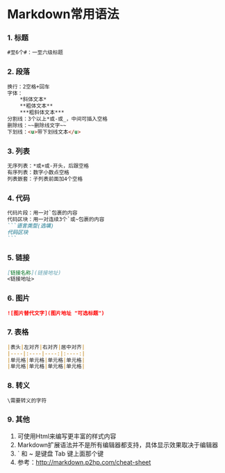 # Markdown常用语法

### 1. 标题
```markdown
#至6个#：一至六级标题
```

### 2. 段落
```markdown
换行：2空格+回车
字体：
    *斜体文本*
    **粗体文本**
    ***粗斜体文本***
分割线：3个以上*或-或_，中间可插入空格
删除线：~~删除线文字~~
下划线：<u>带下划线文本</u>
```

### 3. 列表
```markdown
无序列表：*或+或-开头，后跟空格
有序列表：数字小数点空格
列表嵌套：子列表前面加4个空格
```

### 4. 代码
~~~markdown
代码片段：用一对`包裹的内容
代码区块：用一对连续3个`或~包裹的内容
```语言类型(选填) 
代码区块
```
~~~

### 5. 链接
```markdown
[链接名称](链接地址)
<链接地址>
```

### 6. 图片
```markdown
![图片替代文字](图片地址 "可选标题")
```

### 7. 表格

```markdown
|表头|左对齐|右对齐|居中对齐|
|----|:----|----:|:----:|
|单元格|单元格|单元格|单元格|
|单元格|单元格|单元格|单元格|
```

### 8. 转义
```markdown
\需要转义的字符
```

### 9. 其他
1. 可使用Html来编写更丰富的样式内容
2. Markdown扩展语法并不是所有编辑器都支持，具体显示效果取决于编辑器
3. \` 和 \~ 是键盘 Tab 键上面那个键
4. 参考：<http://markdown.p2hp.com/cheat-sheet>